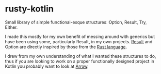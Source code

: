 # rusty-kotlin

Small library of simple functional-esque structures: Option, Result, Try, Either. 

I made this mostly for my own benefit of messing around with generics but have been using some, particularly Result, in my own projects. [Result](https://doc.rust-lang.org/std/result/) and Option are directly inspired by those from the [Rust language](https://www.rust-lang.org/).

I drew from my own understanding of what I wanted these structures to do, thus if you are looking to work on a proper functionally designed project in Kotlin you probably want to look at [Arrow](https://github.com/arrow-kt/arrow/).